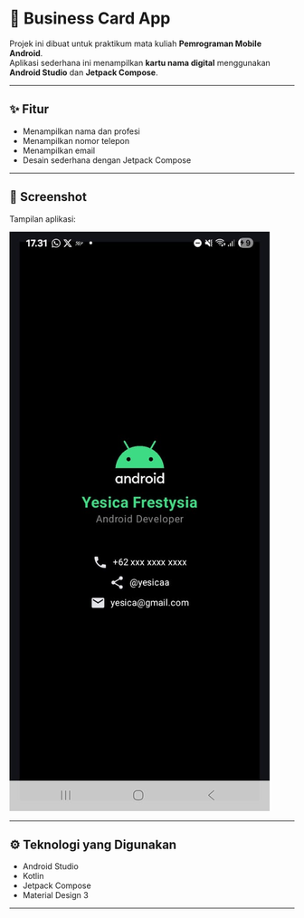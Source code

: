 # 📱 Business Card App

Projek ini dibuat untuk praktikum mata kuliah **Pemrograman Mobile Android**.  
Aplikasi sederhana ini menampilkan **kartu nama digital** menggunakan **Android Studio** dan **Jetpack Compose**.

---

## ✨ Fitur
- Menampilkan nama dan profesi
- Menampilkan nomor telepon
- Menampilkan email
- Desain sederhana dengan Jetpack Compose

---

## 📸 Screenshot
Tampilan aplikasi:

![Screenshot](images/tampilan.jpeg)



---

## ⚙️ Teknologi yang Digunakan
- Android Studio
- Kotlin
- Jetpack Compose
- Material Design 3

---
